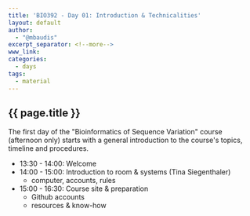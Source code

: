 ```yaml
---
title: 'BIO392 - Day 01: Introduction & Technicalities'
layout: default
author:
  - "@mbaudis"
excerpt_separator: <!--more-->
www_link:
categories:
  - days
tags:
  - material
---
```


## {{ page.title }}

The first day of the "Bioinformatics of Sequence Variation" course (afternoon only)
starts with a general introduction to the course's topics, timeline and
procedures.

<!--more-->

* 13:30 - 14:00: Welcome
* 14:00 - 15:00: Introduction to room & systems (Tina Siegenthaler)
    - computer, accounts, rules
* 15:00 - 16:30: Course site & preparation
    - Github accounts
    - resources & know-how

